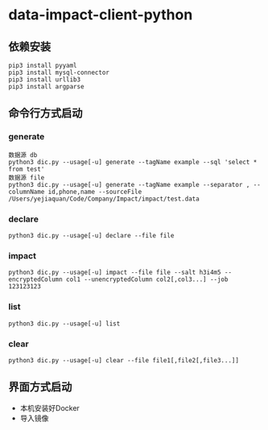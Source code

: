 # data-impact-client-python

## 依赖安装

```
pip3 install pyyaml
pip3 install mysql-connector
pip3 install urllib3
pip3 install argparse
```

## 命令行方式启动

### generate

```
数据源 db
python3 dic.py --usage[-u] generate --tagName example --sql 'select * from test'
数据源 file
python3 dic.py --usage[-u] generate --tagName example --separator , --columnName id,phone,name --sourceFile /Users/yejiaquan/Code/Company/Impact/impact/test.data
```

### declare

```
python3 dic.py --usage[-u] declare --file file
```

### impact

```
python3 dic.py --usage[-u] impact --file file --salt h3i4m5 --encryptedColumn col1 --unencryptedColumn col2[,col3...] --job 123123123
```


### list

```
python3 dic.py --usage[-u] list
```

### clear

```
python3 dic.py --usage[-u] clear --file file1[,file2[,file3...]]
```

## 界面方式启动

 - 本机安装好Docker
 - 导入镜像
